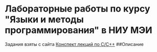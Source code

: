 # Лабораторные работы по курсу "Языки и методы программирования" в НИУ МЭИ
Задания взяты с сайта [Конспект лекций по С/С++](http://natalia.appmat.ru/c%26c%2B%2B/index.php?sezione=compiti)
##Описание
